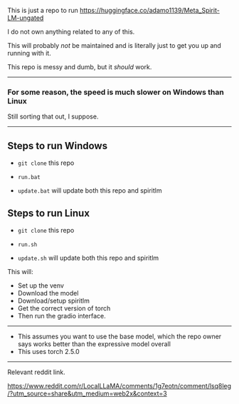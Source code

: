 This is just a repo to run https://huggingface.co/adamo1139/Meta_Spirit-LM-ungated

I do not own anything related to any of this.

This will probably *not* be maintained and is literally just to get you up and running with it.

This repo is messy and dumb, but it *should* work.

---

### **For some reason, the speed is much slower on Windows than Linux**

Still sorting that out, I suppose.

---

## Steps to run Windows

- `git clone` this repo
- `run.bat`

- `update.bat` will update both this repo and spiritlm

## Steps to run Linux
- `git clone` this repo
- `run.sh`

- `update.sh` will update both this repo and spiritlm

This will: 
- Set up the venv 
- Download the model 
- Download/setup spiritlm
- Get the correct version of torch 
- Then run the gradio interface.

---

- This assumes you want to use the base model, which the repo owner says works better than the expressive model overall
- This uses torch 2.5.0

---

Relevant reddit link.

https://www.reddit.com/r/LocalLLaMA/comments/1g7eotn/comment/lsq8leg/?utm_source=share&utm_medium=web2x&context=3

